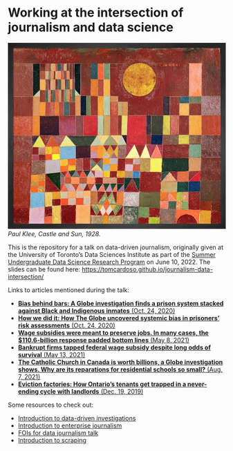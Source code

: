 # Working at the intersection of journalism and data science

![Paul Klee, Castle and Sun, 1928](https://github.com/tomcardoso/journalism-data-intersection/blob/main/img/klee.jpg?raw=true)
_Paul Klee, Castle and Sun, 1928._

This is the repository for a talk on data-driven journalism, originally given at the University of Toronto’s Data Sciences Institute as part of the [Summer Undergraduate Data Science Research Program](https://datasciences.utoronto.ca/suds-cohort-program-2022/) on June 10, 2022. The slides can be found here: https://tomcardoso.github.io/journalism-data-intersection/

Links to articles mentioned during the talk:

- [**Bias behind bars: A Globe investigation finds a prison system stacked against Black and Indigenous inmates** (Oct. 24, 2020)](https://www.theglobeandmail.com/canada/article-investigation-racial-bias-in-canadian-prison-risk-assessments/)
- [**How we did it: How The Globe uncovered systemic bias in prisoners’ risk assessments** (Oct. 24, 2020)](https://www.theglobeandmail.com/canada/article-investigation-racial-bias-in-canadian-prisons-methodology/)
- [**Wage subsidies were meant to preserve jobs. In many cases, the $110.6-billion response padded bottom lines** (May 8, 2021)](https://www.theglobeandmail.com/business/article-canada-emergency-wage-subsidy-data-analysis/)
- [**Bankrupt firms tapped federal wage subsidy despite long odds of survival** (May 13, 2021)](https://www.theglobeandmail.com/business/article-bankrupt-firms-tapped-federal-wage-subsidy-despite-long-odds-of/)
- [**The Catholic Church in Canada is worth billions, a Globe investigation shows. Why are its reparations for residential schools so small?** (Aug. 7, 2021)](https://www.theglobeandmail.com/canada/article-catholic-church-canadian-assets-investigation/)
- [**Eviction factories: How Ontario’s tenants get trapped in a never-ending cycle with landlords** (Dec. 19, 2019)](https://www.theglobeandmail.com/canada/toronto/article-toronto-ontario-housing-rental-eviction-data-landlords-tenants/)

Some resources to check out:

- [Introduction to data-driven investigations](https://github.com/tomcardoso/intro-data-investigation)
- [Introduction to enterprise journalism](https://github.com/tomcardoso/intro-enterprise-journalism)
- [FOIs for data journalism talk](https://github.com/tomcardoso/foi-data-journalism)
- [Introduction to scraping](https://github.com/tomcardoso/intro-to-scraping)
